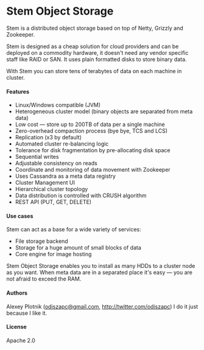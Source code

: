 # Stem Object Storage

Stem is a distributed object storage based on top of Netty, Grizzly and Zookeeper.

Stem is designed as a cheap solution for cloud providers and can be deployed on a commodity hardware, it doesn't need any vendor specific staff like RAID or SAN. It uses plain formatted disks to store binary data.

With Stem you can store tens of terabytes of data on each machine in cluster.

#### Features
- Linux/Windows compatible (JVM)
- Heterogeneous cluster model (binary objects are separated from meta data)
- Low cost — store up to 200TB of data per a single machine
- Zero-overhead compaction process (bye bye, TCS and LCS)
- Replication (x3 by default)
- Automated cluster re-balancing logic
- Tolerance for disk fragmentation by pre-allocating disk space
- Sequential writes
- Adjustable consistency on reads
- Coordinate and monitoring of data movement with Zookeeper
- Uses Cassandra as a  meta data registry
- Cluster Management UI
- Hierarchical cluster topology
- Data distribution is controlled with CRUSH algorithm
- REST API (PUT, GET, DELETE)

#### Use cases
Stem can act as a base for a wide variety of services:
- File storage backend
- Storage for a huge amount of small blocks of data
- Core engine for image hosting

Stem Object Storage enables you to install as many HDDs to a cluster node as you want. When meta data are in a separated place it's easy — you are not afraid to exceed the RAM.

#### Authors
Alexey Plotnik (odiszapc@gmail.com, http://twitter.com/odiszapc) I do it just because I like it.

#### License
Apache 2.0
